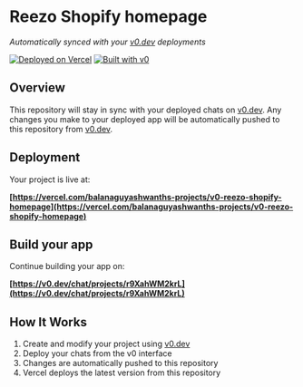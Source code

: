 # Reezo Shopify homepage

*Automatically synced with your [v0.dev](https://v0.dev) deployments*

[![Deployed on Vercel](https://img.shields.io/badge/Deployed%20on-Vercel-black?style=for-the-badge&logo=vercel)](https://vercel.com/balanaguyashwanths-projects/v0-reezo-shopify-homepage)
[![Built with v0](https://img.shields.io/badge/Built%20with-v0.dev-black?style=for-the-badge)](https://v0.dev/chat/projects/r9XahWM2krL)

## Overview

This repository will stay in sync with your deployed chats on [v0.dev](https://v0.dev).
Any changes you make to your deployed app will be automatically pushed to this repository from [v0.dev](https://v0.dev).

## Deployment

Your project is live at:

**[https://vercel.com/balanaguyashwanths-projects/v0-reezo-shopify-homepage](https://vercel.com/balanaguyashwanths-projects/v0-reezo-shopify-homepage)**

## Build your app

Continue building your app on:

**[https://v0.dev/chat/projects/r9XahWM2krL](https://v0.dev/chat/projects/r9XahWM2krL)**

## How It Works

1. Create and modify your project using [v0.dev](https://v0.dev)
2. Deploy your chats from the v0 interface
3. Changes are automatically pushed to this repository
4. Vercel deploys the latest version from this repository